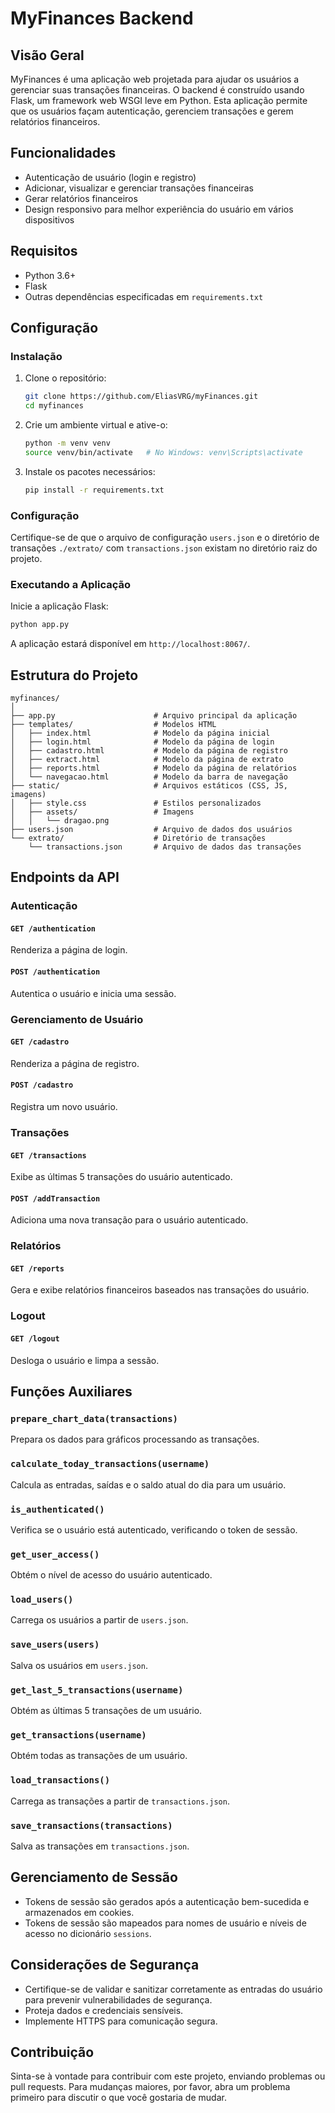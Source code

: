 # MyFinances Backend

## Visão Geral

MyFinances é uma aplicação web projetada para ajudar os usuários a gerenciar suas transações financeiras. O backend é construído usando Flask, um framework web WSGI leve em Python. Esta aplicação permite que os usuários façam autenticação, gerenciem transações e gerem relatórios financeiros.

## Funcionalidades

- Autenticação de usuário (login e registro)
- Adicionar, visualizar e gerenciar transações financeiras
- Gerar relatórios financeiros
- Design responsivo para melhor experiência do usuário em vários dispositivos

## Requisitos

- Python 3.6+
- Flask
- Outras dependências especificadas em `requirements.txt`

## Configuração

### Instalação

1. Clone o repositório:
    ```bash
    git clone https://github.com/EliasVRG/myFinances.git
    cd myfinances
    ```

2. Crie um ambiente virtual e ative-o:
    ```bash
    python -m venv venv
    source venv/bin/activate   # No Windows: venv\Scripts\activate
    ```

3. Instale os pacotes necessários:
    ```bash
    pip install -r requirements.txt
    ```

### Configuração

Certifique-se de que o arquivo de configuração `users.json` e o diretório de transações `./extrato/` com `transactions.json` existam no diretório raiz do projeto.

### Executando a Aplicação

Inicie a aplicação Flask:
```bash
python app.py
```
A aplicação estará disponível em `http://localhost:8067/`.

## Estrutura do Projeto

```
myfinances/
│
├── app.py                      # Arquivo principal da aplicação
├── templates/                  # Modelos HTML
│   ├── index.html              # Modelo da página inicial
│   ├── login.html              # Modelo da página de login
│   ├── cadastro.html           # Modelo da página de registro
│   ├── extract.html            # Modelo da página de extrato
│   ├── reports.html            # Modelo da página de relatórios
│   └── navegacao.html          # Modelo da barra de navegação
├── static/                     # Arquivos estáticos (CSS, JS, imagens)
│   ├── style.css               # Estilos personalizados
│   ├── assets/                 # Imagens
│   │   └── dragao.png
├── users.json                  # Arquivo de dados dos usuários
└── extrato/                    # Diretório de transações
    └── transactions.json       # Arquivo de dados das transações
```

## Endpoints da API

### Autenticação

#### `GET /authentication`

Renderiza a página de login.

#### `POST /authentication`

Autentica o usuário e inicia uma sessão.

### Gerenciamento de Usuário

#### `GET /cadastro`

Renderiza a página de registro.

#### `POST /cadastro`

Registra um novo usuário.

### Transações

#### `GET /transactions`

Exibe as últimas 5 transações do usuário autenticado.

#### `POST /addTransaction`

Adiciona uma nova transação para o usuário autenticado.

### Relatórios

#### `GET /reports`

Gera e exibe relatórios financeiros baseados nas transações do usuário.

### Logout

#### `GET /logout`

Desloga o usuário e limpa a sessão.

## Funções Auxiliares

### `prepare_chart_data(transactions)`

Prepara os dados para gráficos processando as transações.

### `calculate_today_transactions(username)`

Calcula as entradas, saídas e o saldo atual do dia para um usuário.

### `is_authenticated()`

Verifica se o usuário está autenticado, verificando o token de sessão.

### `get_user_access()`

Obtém o nível de acesso do usuário autenticado.

### `load_users()`

Carrega os usuários a partir de `users.json`.

### `save_users(users)`

Salva os usuários em `users.json`.

### `get_last_5_transactions(username)`

Obtém as últimas 5 transações de um usuário.

### `get_transactions(username)`

Obtém todas as transações de um usuário.

### `load_transactions()`

Carrega as transações a partir de `transactions.json`.

### `save_transactions(transactions)`

Salva as transações em `transactions.json`.

## Gerenciamento de Sessão

- Tokens de sessão são gerados após a autenticação bem-sucedida e armazenados em cookies.
- Tokens de sessão são mapeados para nomes de usuário e níveis de acesso no dicionário `sessions`.

## Considerações de Segurança

- Certifique-se de validar e sanitizar corretamente as entradas do usuário para prevenir vulnerabilidades de segurança.
- Proteja dados e credenciais sensíveis.
- Implemente HTTPS para comunicação segura.

## Contribuição

Sinta-se à vontade para contribuir com este projeto, enviando problemas ou pull requests. Para mudanças maiores, por favor, abra um problema primeiro para discutir o que você gostaria de mudar.

